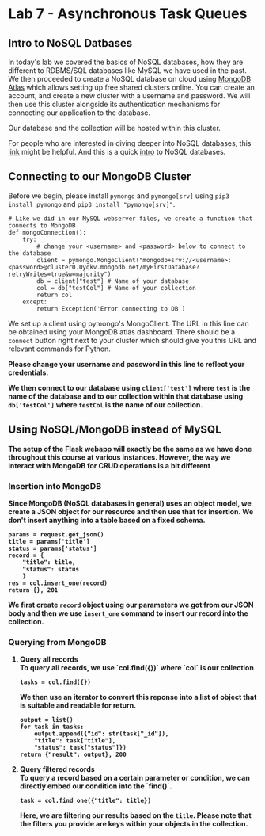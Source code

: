 # Lab 7 - Asynchronous Task Queues

## Intro to NoSQL Datbases
In today's lab we covered the basics of NoSQL databases, how they are different to RDBMS/SQL databases like MySQL we have used in the past.
We then proceeded to create a NoSQL database on cloud using [MongoDB Atlas](cloud.mongodb.com) which allows setting up free shared clusters online.
You can create an account, and create a new cluster with a username and password.
We will then use this cluster alongside its authentication mechanisms for connecting our application to the database.

Our database and the collection will be hosted within this cluster.

For people who are interested in diving deeper into NoSQL databases, this [link](https://www.mongodb.com/nosql-explained/nosql-vs-sql) might be helpful. And this is a quick [intro](https://www.guru99.com/nosql-tutorial.html#:~:text=NoSQL%20Database%20is%20a%20non,and%20real%2Dtime%20web%20apps.) to NoSQL databases.

## Connecting to our MongoDB Cluster
Before we begin, please install `pymongo` and `pymongo[srv]` using `pip3 install pymongo` and `pip3 install "pymongo[srv]"`.

```
# Like we did in our MySQL webserver files, we create a function that connects to MongoDB
def mongoConnection():
    try:
        # change your <username> and <password> below to connect to the database
        client = pymongo.MongoClient("mongodb+srv://<username>:<password>@cluster0.0yqkv.mongodb.net/myFirstDatabase?retryWrites=true&w=majority")
        db = client["test"] # Name of your database
        col = db["testCol"] # Name of your collection
        return col
    except:
        return Exception('Error connecting to DB')
```
We set up a client using pymongo's MongoClient. The URL in this line can be obtained using your MongoDB atlas dashboard. There should be a `connect` button right next to your cluster which should give you this URL and relevant commands for Python.

<strong>Please change your username and password in this line to reflect your credentials.

We then connect to our database using `client['test']` where `test` is the name of the database and to our collection within that database using `db['testCol']` where `testCol` is the name of our collection.

## Using NoSQL/MongoDB instead of MySQL
The setup of the Flask webapp will exactly be the same as we have done throughout this course at various instances. However, the way we interact with MongoDB for CRUD operations is a bit different

### Insertion into MongoDB
Since MongoDB (NoSQL databases in general) uses an object model, we create a JSON object for our resource and then use that for insertion. We don't insert anything into a table based on a fixed schema.

```
params = request.get_json()
title = params['title']
status = params['status']
record = {
    "title": title,
    "status": status
    }
res = col.insert_one(record)
return {}, 201    
```
We first create `record` object using our parameters we got from our JSON body and then we use `insert_one` command to insert our record into the collection.

### Querying from MongoDB
<ol>
<li> Query all records</li>
To query all records, we use `col.find({})` where `col` is our collection

```
tasks = col.find({})
```

We then use an iterator to convert this reponse into a list of object that is suitable and readable for return.

```
output = list()
for task in tasks:
    output.append({"id": str(task["_id"]),
    "title": task["title"],
    "status": task["status"]})
return {"result": output}, 200
```
<li> Query filtered records</li>
To query a record based on a certain parameter or condition, we can directly embed our condition into the `find()`.

```
task = col.find_one({"title": title})
```
Here, we are filtering our results based on the `title`. Please note that the filters you provide are keys within your objects in the collection.

